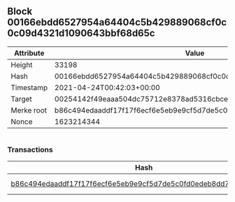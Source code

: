 ## Block 00166ebdd6527954a64404c5b429889068cf0c0c09d4321d1090643bbf68d65c

Attribute | Value
--- | ---
Height | 33198
Hash | 00166ebdd6527954a64404c5b429889068cf0c0c09d4321d1090643bbf68d65c
Timestamp | 2021-04-24T00:42:03+00:00
Target | 00254142f49eaaa504dc75712e8378ad5316cbcead634704b3734b6271167cc4
Merke root | b86c494edaaddf17f17f6ecf6e5eb9e9cf5d7de5c0fd0edeb8dd715cb2dc73a9
Nonce | 1623214344

```

```

### Transactions

Hash | Amount
--- | ---
[b86c494edaaddf17f17f6ecf6e5eb9e9cf5d7de5c0fd0edeb8dd715cb2dc73a9](b86c494edaaddf17f17f6ecf6e5eb9e9cf5d7de5c0fd0edeb8dd715cb2dc73a9.md) | 10.00000000 SKEPTI 
